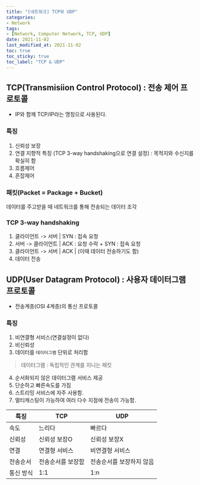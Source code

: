 ```yaml
---
title: "[네트워크] TCP와 UDP"
categories:
- Network
tags: 
- [Network, Computer Network, TCP, UDP]
date: 2021-11-02
last_modified_at: 2021-11-02
toc: true
toc_sticky: true
toc_label: "TCP & UDP"
---
```


## TCP(Transmisiion Control Protocol) : 전송 제어 프로토콜

- IP와 함께 TCP/IP라는 명칭으로 사용된다.

### 특징

1. 신뢰성 보장
2. 연결 지향적 특징 (TCP 3-way handshaking으로 연결 설정) : 목적지와 수신지를 확실히 함
3. 흐름제어
4. 혼잡제어

### 패킷(Packet = Package + Bucket)

데이터를 주고받을 때 네트워크를 통해 전송되는 데이터 조각

### TCP 3-way handshaking

1. 클라이언트 -> 서버 | SYN : 접속 요청
2. 서버 -> 클라이언트 | ACK : 요청 수락 + SYN : 접속 요청
3. 클라이언트 -> 서버 | ACK | (이때 데이터 전송하기도 함)
4. 데이터 전송

## UDP(User Datagram Protocol) : 사용자 데이터그램 프로토콜

- 전송계층(OSI 4계층)의 통신 프로토콜

### 특징

1. 비연결형 서비스(연결설정이 없다)
2. 비신뢰성
3. 데이터를 `데이터그램` 단위로 처리함
> 데이터그램 : 독립적인 관계를 지니는 패킷
4. 순서화되지 않은 데이터그램 서비스 제공
5. 단순하고 빠른속도를 가짐
6. 스트리밍 서비스에 자주 사용함.
7. 멀티캐스팅이 가능하여 여러 다수 지점에 전송이 가능함.

|특징|TCP|UDP|
|-|-|-|
|속도|느리다|빠르다|
|신뢰성|신뢰성 보장O| 신뢰성 보장X|
|연결| 연결형 서비스 | 비연결형 서비스|
|전송순서| 전송순서를 보장함 | 전송순서를 보장하지 않음|
|통신 방식 | 1:1 | 1:n |